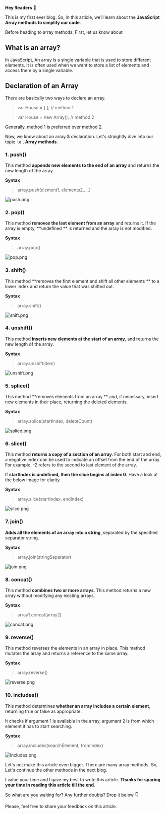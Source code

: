 
**Hey Readers** 👋

This is my first ever blog. So, In this article, we’ll learn about the
**JavaScript Array methods to simplify our code**.

Before heading to array methods. First, let us know about

## What is an array?
In JavaScript, An array is a single variable that is used to store different elements.
It is often used when we want to store a list of elements and access them by a single variable.

## Declaration of an Array
There are basically two ways to declare an array. 

> var House = [ ]; // method 1 

> var House = new Array(); // method 2 

Generally, method 1 is preferred over method 2.

Now, we know about an array & declaration.  Let's straightly dive into our topic i.e., **Array methods**.

### 1. push() 
This method **appends new elements to the end of an array** and returns the new length of the array.

**Syntax**
> array.push(element1, elements2.....)

![push.png](https://cdn.hashnode.com/res/hashnode/image/upload/v1633612927502/lbzvBipt1.png)

### 2. pop()
This method **removes the last element from an array** and returns it. If the array is empty, **undefined ** is returned and the array is not modified.

**Syntax**
> array.pop()

![pop.png](https://cdn.hashnode.com/res/hashnode/image/upload/v1633612971941/WqjMcqvYw.png)

### 3. shift()
This method **removes the first element and shift all other elements ** to a lower index and return the value that was shifted out.

**Syntax**
> array.shift()

![shift.png](https://cdn.hashnode.com/res/hashnode/image/upload/v1633612987509/Nt6vJ2ioSS.png)

### 4. unshift()
This method **inserts new elements at the start of an array**, and returns the new length of the array.

**Syntax**
> array.unshift(item)

![unshift.png](https://cdn.hashnode.com/res/hashnode/image/upload/v1633613013155/KcpCWHp-1.png)

### 5. splice()
This method **removes elements from an array ** and, if necessary, insert new elements in their place, returning the deleted elements.

**Syntax**
> array.splice(startIndex, deleteCount)

![splice.png](https://cdn.hashnode.com/res/hashnode/image/upload/v1633613225043/p56bcOua6.png)

### 6. slice()
This method **returns a copy of a section of an array**. For both start and end, a negative index can be used to indicate an offset from the end of the array. For example, -2 refers to the second to last element of the array.

If **startIndex is undefined, then the slice begins at index 0**. Have a look at the below image for clarity.

**Syntax**
> array.slice(startIndex, endIndex)

![slice.png](https://cdn.hashnode.com/res/hashnode/image/upload/v1633613065487/_wKzZbdt8.png)

### 7. join()
**Adds all the elements of an array into a string**, separated by the specified separator string.

**Syntax**
> array.join(stringSeparator)

![join.png](https://cdn.hashnode.com/res/hashnode/image/upload/v1633613078751/PLOPhuWNg.png)

### 8. concat()
This method **combines two or more arrays**. This method returns a new array without modifying any existing arrays.

**Syntax**
> array1.concat(array2)

![concat.png](https://cdn.hashnode.com/res/hashnode/image/upload/v1633613097231/WKbihzGN6.png)

### 9. reverse()
This method reverses the elements in an array in place. This method mutates the array and returns a reference to the same array.

**Syntax**
> array.reverse()

![reverse.png](https://cdn.hashnode.com/res/hashnode/image/upload/v1633613112135/gwNbVy6yu.png)

### 10. includes()
This method determines **whether an array includes a certain element**, returning true or false as appropriate. 
 
It checks if argument 1 is available in the array, argument 2 is from which element it has to start searching.

**Syntax**
> array.includes(searchElement, fromIndex)

![includes.png](https://cdn.hashnode.com/res/hashnode/image/upload/v1633613261607/RbhP9D60V.png)

Let's not make this article even bigger. There are many array methods. So, Let's continue the other methods in the next blog.

I value your time and I gave my best to write this article. **Thanks for sparing your time in reading this article till the end**. 

So what are you waiting for? Any further doubts? Drop it below 👇

Please, feel free to share your feedback on this article.